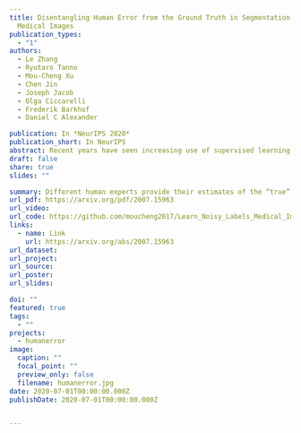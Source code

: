```yaml
---
title: Disentangling Human Error from the Ground Truth in Segmentation of
  Medical Images
publication_types:
  - "1"
authors:
  - Le Zhang
  - Ryutaro Tanno
  - Mou-Cheng Xu
  - Chen Jin
  - Joseph Jacob
  - Olga Ciccarelli
  - Frederik Barkhof
  - Daniel C Alexander

publication: In *NeurIPS 2020*
publication_short: In NeurIPS
abstract: Recent years have seen increasing use of supervised learning methods for segmentation tasks. However, the predictive performance of these algorithms depends on the quality of labels. This problem is particularly pertinent in the medical image domain, where both the annotation cost and inter-observer variability are high. In a typical label acquisition process, different human experts provide their estimates of the “true” segmentation labels under the influence of their own biases and competence levels. Treating these noisy labels blindly as the ground truth limits the performance that automatic segmentation algorithms can achieve. In this work, we present a method for jointly learning, from purely noisy observations alone, the reliability of individual annotators and the true segmentation label distributions, using two coupled CNNs. The separation of the two is achieved by encouraging the estimated annotators to be maximally unreliable while achieving high fidelity with the noisy training data. We first define a toy segmentation dataset based on MNIST and study the properties of the proposed algorithm. We then demonstrate the utility of the method on three public medical imaging segmentation datasets with simulated (when necessary) and real diverse annotations: 1) MSLSC (multiple-sclerosis lesions); 2) BraTS (brain tumours); 3) LIDC-IDRI (lung abnormalities). In all cases, our method outperforms competing methods and relevant baselines particularly in cases where the number of annotations is small and the amount of disagreement is large. The experiments also show strong ability to capture the complex spatial characteristics of annotators’ mistakes. Our code is available at [https://github.com/moucheng2017/Learn_Noisy_Labels_Medical_Images](https://github.com/moucheng2017/Learn_Noisy_Labels_Medical_Images).
draft: false
share: true
slides: ""

summary: Different human experts provide their estimates of the “true” segmentation labels under the influence of their own biases and competence levels. Treating these noisy labels blindly as the ground truth limits the performance that automatic segmentation algorithms can achieve. In this work, we present a method for jointly learning, from purely noisy observations alone, the reliability of individual annotators and the true segmentation label distributions, using two coupled CNNs.
url_pdf: https://arxiv.org/pdf/2007.15963
url_video:
url_code: https://github.com/moucheng2017/Learn_Noisy_Labels_Medical_Images
links:
  - name: Link
    url: https://arxiv.org/abs/2007.15963
url_dataset:
url_project:
url_source:
url_poster:
url_slides:

doi: ""
featured: true
tags:
  - ""
projects:
  - humanerror
image:
  caption: ""
  focal_point: ""
  preview_only: false
  filename: humanerror.jpg
date: 2020-07-01T00:00:00.000Z
publishDate: 2020-07-01T00:00:00.000Z


---
```


<!-- {{% callout note %}}
Click the *Cite* button above to demo the feature to enable visitors to import publication metadata into their reference management software.
{{% /callout %}}

{{% callout note %}}
Create your slides in Markdown - click the *Slides* button to check out the example.
{{% /callout %}} -->

<!-- Supplementary notes can be added here, including [code, math, and images](https://wowchemy.com/docs/writing-markdown-latex/). -->
